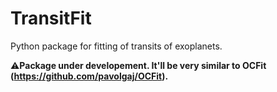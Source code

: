 # TransitFit
Python package for fitting of transits of exoplanets. 

:warning:__Package under developement. It'll be very similar to OCFit (https://github.com/pavolgaj/OCFit).__
